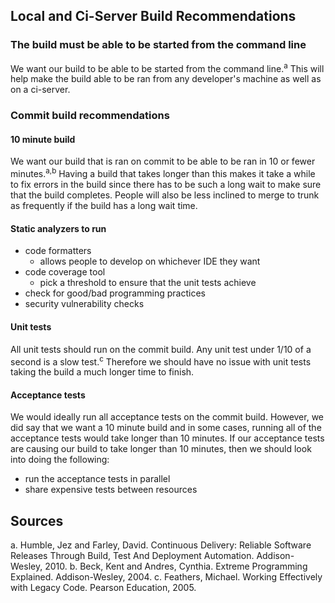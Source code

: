 ## Local and Ci-Server Build Recommendations
### The build must be able to be started from the command line
We want our build to be able to be started from the command line.<sup>a</sup> This will help make the build able to be ran from any developer's machine as well as on a ci-server.

### Commit build recommendations
#### 10 minute build
We want our build that is ran on commit to be able to be ran in 10 or fewer minutes.<sup>a,b</sup> Having a build that takes longer than this makes it take a while to fix errors in the build since there has to be such a long wait to make sure that the build completes. People will also be less inclined to merge to trunk as frequently if the build has a long wait time. 

#### Static analyzers to run
* code formatters
  * allows people to develop on whichever IDE they want
* code coverage tool
  * pick a threshold to ensure that the unit tests achieve
* check for good/bad programming practices
* security vulnerability checks

#### Unit tests
All unit tests should run on the commit build. Any unit test under 1/10 of a second is a slow test.<sup>c</sup> Therefore we should have no issue with unit tests taking the build a much longer time to finish.

#### Acceptance tests
We would ideally run all acceptance tests on the commit build. However, we did say that we want a 10 minute build and in some cases, running all of the acceptance tests would take longer than 10 minutes. If our acceptance tests are causing our build to take longer than 10 minutes, then we should look into doing the following:
* run the acceptance tests in parallel
* share expensive tests between resources

## Sources
a. Humble, Jez and Farley, David. Continuous Delivery: Reliable Software Releases Through Build, Test And Deployment Automation. Addison-Wesley, 2010.
b. Beck, Kent and Andres, Cynthia. Extreme Programming Explained. Addison-Wesley, 2004.
c. Feathers, Michael. Working Effectively with Legacy Code. Pearson Education, 2005.
